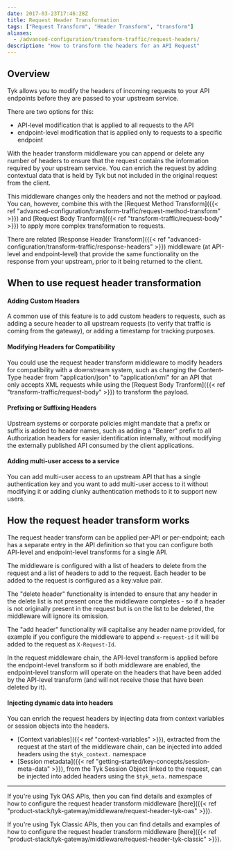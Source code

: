 ```yaml
---
date: 2017-03-23T17:46:28Z
title: Request Header Transformation
tags: ["Request Transform", "Header Transform", "transform"]
aliases:
  - /advanced-configuration/transform-traffic/request-headers/
description: "How to transform the headers for an API Request"
---
```


## Overview
Tyk allows you to modify the headers of incoming requests to your API endpoints before they are passed to your upstream service.

There are two options for this:
 - API-level modification that is applied to all requests to the API
 - endpoint-level modification that is applied only to requests to a specific endpoint

With the header transform middleware you can append or delete any number of headers to ensure that the request contains the information required by your upstream service. You can enrich the request by adding contextual data that is held by Tyk but not included in the original request from the client.

This middleware changes only the headers and not the method or payload. You can, however, combine this with the [Request Method Transform]({{< ref "advanced-configuration/transform-traffic/request-method-transform" >}}) and [Request Body Tranform]({{< ref "transform-traffic/request-body" >}}) to apply more complex transformation to requests.

There are related [Response Header Transform]({{< ref "advanced-configuration/transform-traffic/response-headers" >}}) middleware (at API-level and endpoint-level) that provide the same functionality on the response from your upstream, prior to it being returned to the client.

## When to use request header transformation

#### Adding Custom Headers
A common use of this feature is to add custom headers to requests, such as adding a secure header to all upstream requests (to verify that traffic is coming from the gateway), or adding a timestamp for tracking purposes.

#### Modifying Headers for Compatibility
You could use the request header transform middleware to modify headers for compatibility with a downstream system, such as changing the Content-Type header from "application/json" to "application/xml" for an API that only accepts XML requests while using the [Request Body Tranform]({{< ref "transform-traffic/request-body" >}}) to transform the payload.

#### Prefixing or Suffixing Headers
Upstream systems or corporate policies might mandate that a prefix or suffix is added to header names, such as adding a "Bearer" prefix to all Authorization headers for easier identification internally, without modifying the externally published API consumed by the client applications.

#### Adding multi-user access to a service
You can add multi-user access to an upstream API that has a single authentication key and you want to add multi-user access to it without modifying it or adding clunky authentication methods to it to support new users.

## How the request header transform works
The request header transform can be applied per-API or per-endpoint; each has a separate entry in the API definition so that you can configure both API-level and endpoint-level transforms for a single API.

The middleware is configured with a list of headers to delete from the request and a list of headers to add to the request. Each header to be added to the request is configured as a key:value pair.

The "delete header" functionality is intended to ensure that any header in the delete list is not present once the middleware completes - so if a header is not originally present in the request but is on the list to be deleted, the middleware will ignore its omission.

The "add header" functionality will capitalise any header name provided, for example if you configure the middleware to append `x-request-id` it will be added to the request as `X-Request-Id`.

In the request middleware chain, the API-level transform is applied before the endpoint-level transform so if both middleware are enabled, the endpoint-level transform will operate on the headers that have been added by the API-level transform (and will not receive those that have been deleted by it).

#### Injecting dynamic data into headers
You can enrich the request headers by injecting data from context variables or session objects into the headers.
- [Context variables]({{< ref "context-variables" >}}), extracted from the request at the start of the middleware chain, can be injected into added headers using the `$tyk_context.` namespace
- [Session metadata]({{< ref "getting-started/key-concepts/session-meta-data" >}}), from the Tyk Session Object linked to the request, can be injected into added headers using the `$tyk_meta.` namespace

<hr>

If you're using Tyk OAS APIs, then you can find details and examples of how to configure the request header transform middleware [here]({{< ref "product-stack/tyk-gateway/middleware/request-header-tyk-oas" >}}).

If you're using Tyk Classic APIs, then you can find details and examples of how to configure the request header transform middleware [here]({{< ref "product-stack/tyk-gateway/middleware/request-header-tyk-classic" >}}).

<!-- proposed "summary box" to be shown graphically on each middleware page
 ## Request Header Transform middleware summary
  - The Request Header Transform is an optional stage in Tyk's API Request processing chain, sitting between the [TBC]() and [TBC]() middleware.
  - The Request Header Transform is configured at the per-endpoint level within the API Definition and is supported by the API Designer within the Tyk Dashboard. 
 -->
